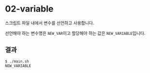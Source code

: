 # 02-variable

스크립트 파일 내에서 변수를 선언하고 사용합니다.

선언해야 하는 변수명은 `NEW_VAR`이고 할당해야 하는 값은 `NEW_VARIABLE`입니다.

## 결과
```bash
$ ./main.sh
NEW_VARIABLE
```
